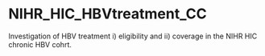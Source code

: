 # NIHR_HIC_HBVtreatment_CC
Investigation of HBV treatment i) eligibility and ii) coverage in the NIHR HIC chronic HBV cohrt.
